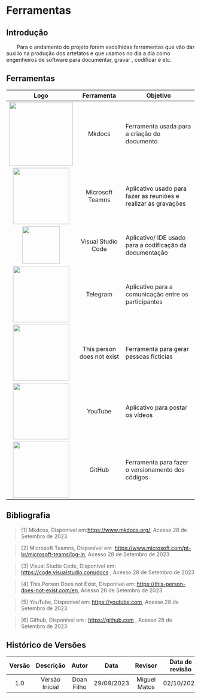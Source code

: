 # **Ferramentas**

## **Introdução**
&emsp;&emsp;Para o andamento do projeto foram escolhidas ferramentas que vão dar auxilio na produção dos artefatos e que usamos no dia a dia como engenheiros de software para documentar, gravar , codificar e etc.  

## **Ferramentas** 
|Logo| Ferramenta | Objetivo|
|:---:|:---:|---|
|<img src = "https://raw.githubusercontent.com/Interacao-Humano-Computador/2023.2-PlataformaLattes/main/docs/Planejamento/img/mkdocs.png" width = 170px>|Mkdocs|Ferramenta usada para a criação do documento|
|<img src = "https://raw.githubusercontent.com/Interacao-Humano-Computador/2023.2-PlataformaLattes/main/docs/Planejamento/img/teams-logo.png" width = 150px>|Microsoft Teamns|Aplicativo usado para fazer as reuniões e realizar as gravações|
|<img src = "https://raw.githubusercontent.com/Interacao-Humano-Computador/2023.2-PlataformaLattes/main/docs/Planejamento/img/vscode.png" width = 100px>|Visual Studio Code |Aplicativo/ IDE usado para a codificação da documentação|
|<img src = "https://raw.githubusercontent.com/Interacao-Humano-Computador/2023.2-PlataformaLattes/main/docs/Planejamento/img/telegram.png" width = 150px >|Telegram |Aplicativo para a comunicação entre os participantes|
|<img src = "https://raw.githubusercontent.com/Interacao-Humano-Computador/2023.2-PlataformaLattes/main/docs/Planejamento/img/thispersona.png" width = 150px>|This person does not exist | Ferramenta para gerar pessoas ficticias|
|<img src = "https://raw.githubusercontent.com/Interacao-Humano-Computador/2023.2-PlataformaLattes/main/docs/Planejamento/img/youtube.png" width = 150px>|YouTube|Aplicativo para postar os vídeos|
|<img src = https://raw.githubusercontent.com/Interacao-Humano-Computador/2023.2-PlataformaLattes/main/docs/Planejamento/img/github.png width = 150px>|GitHub|Ferramenta para fazer o versionamento dos códigos|

## **Bibliografia**

>[1] Mkdcos, Disponível em:<https://www.mkdocs.org/>, Acesso 28 de Setembro de 2023

> [2] Microsoft Teamns, Disponível em :<https://www.microsoft.com/pt-br/microsoft-teams/log-in>, Acesso 28 de Setembro de 2023

> [3] Visual Studio Code, Disponível em: <https://code.visualstudio.com/docs> ,  Acesso 28 de Setembro de 2023

> [4] This Person Does not Exist, Disponível em: <https://this-person-does-not-exist.com/en>,  Acesso 28 de Setembro de 2023 

> [5] YouTube, Disponível em: <https://youtube.com>,  Acesso 28 de Setembro de 2023 

> [6] Github, Disponível em : <https://github.com> ,  Acesso 28 de Setembro de 2023

## **Histórico de Versões**

| Versão |          Descrição              |     Autor      |      Data      |   Revisor     |    Data de revisão    |  
|:------:|:-------------------------------:|:--------------:|:--------------:|:-------------:|:---------------------:|
|  1.0   |Versão Inicial |   Doan Filho  |   29/09/2023   | Miguel Matos  |       02/10/2023      |
